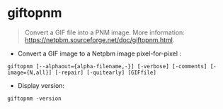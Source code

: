 # giftopnm

> Convert a GIF file into a PNM image.
> More information: <https://netpbm.sourceforge.net/doc/giftopnm.html>.

- Convert a GIF image to a Netpbm image pixel-for-pixel :

`giftopnm [--alphaout={alpha-filename,-}] [-verbose] [-comments] [-image={N,all}] [-repair] [-quitearly] [GIFfile]`

- Display version:

`giftopnm -version`
